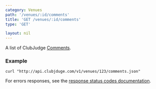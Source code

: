 ```yaml
---
category: Venues
path: '/venues/:id/comments'
title: 'GET /venues/:id/comments'
type: 'GET'

layout: nil
---
```


A list of ClubJudge [Comments](#/comment-model).

### Example

```
curl "http://api.clubjduge.com/v1/venues/123/comments.json"
```

For errors responses, see the [response status codes documentation](#/response-status-codes).
